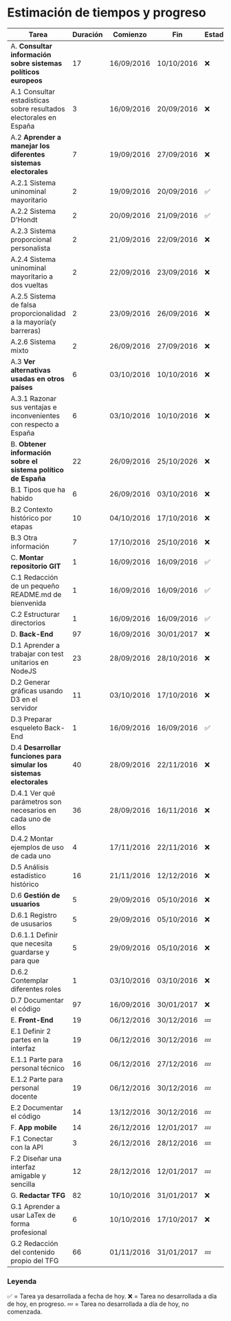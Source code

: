 # Estimación de tiempos y progreso #

| Tarea 													        | Duración | Comienzo   | Fin        | Estado             |
| ----------------------------------------------------------------- | -------- | ---------- | ---------- | ------------------ |
| A. __Consultar información sobre sistemas políticos europeos__    | 17       | 16/09/2016 | 10/10/2016 | :x:	  			  |
| A.1 Consultar estadísticas sobre resultados electorales en España |  3       | 16/09/2016 | 20/09/2016 | :x:	  			  |
| A.2 __Aprender a manejar los diferentes sistemas electorales__	|  7	   | 19/09/2016 | 27/09/2016 | :x:	  			  |
| A.2.1 Sistema uninominal mayoritario								|  2	   | 19/09/2016 | 20/09/2016 | :white_check_mark: |
| A.2.2 Sistema D'Hondt												|  2	   | 20/09/2016 | 21/09/2016 | :white_check_mark: |
| A.2.3 Sistema proporcional personalista							|  2	   | 21/09/2016 | 22/09/2016 | :x:	  			  |
| A.2.4 Sistema uninominal mayoritario a dos vueltas				|  2 	   | 22/09/2016 | 23/09/2016 | :x:	  			  |
| A.2.5 Sistema de falsa proporcionalidad a la mayoría(y barreras)  |  2	   | 23/09/2016 | 26/09/2016 | :x:	  			  |
| A.2.6 Sistema mixto												|  2	   | 26/09/2016 | 27/09/2016 | :x:	  			  |
| A.3 __Ver alternativas usadas en otros países__					|  6	   | 03/10/2016 | 10/10/2016 | :x:	  			  |
| A.3.1 Razonar sus ventajas e inconvenientes con respecto a España |  6	   | 03/10/2016 | 10/10/2016 | :x:	  			  |
| B. __Obtener información sobre el sistema político de España__ 	| 22	   | 26/09/2016 | 25/10/2026 | :x:	  			  |
| B.1 Tipos que ha habido											|  6	   | 26/09/2016 | 03/10/2016 | :x:	  			  |
| B.2 Contexto histórico por etapas									| 10	   | 04/10/2016 | 17/10/2016 | :x:	  			  |
| B.3 Otra información												|  7	   | 17/10/2016 | 25/10/2016 | :x:	  			  |
| C. __Montar repositorio GIT__										|  1 	   | 16/09/2016 | 16/09/2016 | :white_check_mark: |
| C.1 Redacción de un pequeño README.md de bienvenida				|  1	   | 16/09/2016 | 16/09/2016 | :white_check_mark: |
| C.2 Estructurar directorios										|  1	   | 16/09/2016 | 16/09/2016 | :white_check_mark: |
| D. __Back-End__													| 97	   | 16/09/2016 | 30/01/2017 | :x:	  			  |
| D.1 Aprender a trabajar con test unitarios en NodeJS				| 23	   | 28/09/2016 | 28/10/2016 | :x:	  			  |
| D.2 Generar gráficas usando D3 en el servidor						| 11 	   | 03/10/2016 | 17/10/2016 | :x:	  			  |
| D.3 Preparar esqueleto Back-End 									|  1 	   | 16/09/2016 | 16/09/2016 | :white_check_mark: |
| D.4 __Desarrollar funciones para simular los sistemas electorales__ | 40	   | 28/09/2016 | 22/11/2016 | :x:	  			  |
| D.4.1 Ver qué parámetros son necesarios en cada uno de ellos	 	| 36	   | 28/09/2016 | 16/11/2016 | :x:	  			  |
| D.4.2 Montar ejemplos de uso de cada uno 							|  4       | 17/11/2016 | 22/11/2016 | :x:	  			  |
| D.5 Análisis estadístico histórico								| 16       | 21/11/2016 | 12/12/2016 | :x:	  			  |
| D.6 __Gestión de usuarios__										|  5 	   | 29/09/2016 | 05/10/2016 | :x:	  			  |
| D.6.1 Registro de ususarios										|  5 	   | 29/09/2016 | 05/10/2016 | :x:	  			  |
| D.6.1.1 Definir que necesita guardarse y para que					|  5	   | 29/09/2016 | 05/10/2016 | :x:	  			  |
| D.6.2 Contemplar diferentes roles									|  1  	   | 03/10/2016 | 03/10/2016 | :x:	  			  |
| D.7 Documentar el código										    | 97       | 16/09/2016 | 30/01/2017 | :x:	  			  |
| E. __Front-End__													| 19	   | 06/12/2016 | 30/12/2016 | :zzz:  			  |
| E.1 Definir 2 partes en la interfaz								| 19 	   | 06/12/2016 | 30/12/2016 | :zzz:  			  |
| E.1.1 Parte para personal técnico									| 16       | 06/12/2016 | 27/12/2016 | :zzz:  			  |
| E.1.2 Parte para personal docente								    | 19 	   | 06/12/2016 | 30/12/2016 | :zzz:  			  |
| E.2 Documentar el código											| 14	   | 13/12/2016 | 30/12/2016 | :zzz:  			  |
| F. __App mobile__													| 14 	   | 26/12/2016 | 12/01/2017 | :zzz:  			  |
| F.1 Conectar con la API											|  3 	   | 26/12/2016 | 28/12/2016 | :zzz:  			  |
| F.2 Diseñar una interfaz amigable y sencilla						| 12	   | 28/12/2016 | 12/01/2017 | :zzz:  			  |
| G. __Redactar TFG__ 												| 82 	   | 10/10/2016 | 31/01/2017 | :x:	  			  |
| G.1 Aprender a usar LaTex de forma profesional					|  6       | 10/10/2016 | 17/10/2017 | :x:	  			  |
| G.2 Redacción del contenido propio del TFG						| 66	   | 01/11/2016 | 31/01/2017 | :zzz:  			  |

### Leyenda ###

:white_check_mark: = Tarea ya desarrollada a fecha de hoy.
:x: = Tarea no desarrollada a día de hoy, en progreso.
:zzz: = Tarea no desarrollada a día de hoy, no comenzada.